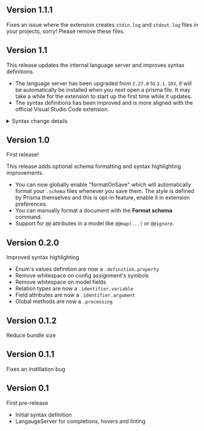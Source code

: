 ## Version 1.1.1

Fixes an issue where the extension creates `stdin.log` and `stdout.log` files
in your projects, sorry! Please remove these files.

## Version 1.1

This release updates the internal language server and improves syntax definitions.

- The language server has been upgraded from `2.27.0` to `3.1.103`,
  it will be automatically be installed when you next open a prisma file.
  It may take a while for the extension to start up the first time while it updates.
- The syntax definitions has been improved and is more aligned with the official
  Visual Studio Code extension.

<details>
<summary>Syntax change details</summary>

- Assignment's name is now `pcl.definition.property`
- Model-field's name is now `pcl.definition.property`
- Primitive types now match exact words, e.g. a `Interval` relation doesn't highlight `Int`
- Optional/array operators are now a `pcl.operator`
- Field attributes are now `pcl.identifier.decorator`
- Named parameters are now `pcl.identifier.argument`
- Builtins (e.g. `now()`) are now `pcl.identifier.type.builtin`
- Variables are now `pcl.identifier.constant`

</details>

## Version 1.0

First release!

This release adds optional schema formatting and syntax highlighting improvements.

- You can now globally enable "formatOnSave" which will automatically
  format your `.schema` files whenever you save them.
  The style is defined by Prisma themselves and
  this is opt-in feature, enable it in extension preferences.
- You can manually format a document with the **Format schema** command.
- Support for `@@` attributes in a model like `@@map(...)` or `@@ignore`.

## Version 0.2.0

Improved syntax highlighting

- Enum's values definition are now a `.definition.property`
- Remove whitespace on config assignment's symbols
- Remove whitespace on model fields
- Relation types are now a `.identifier.variable`
- Field attributes are now a `.identifier.argument`
- Global methods are now a `.processing`

## Version 0.1.2

Reduce bundle size

## Version 0.1.1

Fixes an instillation bug

## Version 0.1

First pre-release

- Initial syntax definition
- LangaugeServer for completions, hovers and linting
